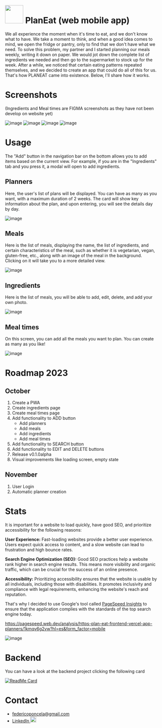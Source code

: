 # [<img width="60" src="https://github-production-user-asset-6210df.s3.amazonaws.com/86263343/271469169-80a864f7-044e-4082-82ca-c62bff430ab2.png"/>](https://plan-eat-frontend.vercel.app/planners) PlanEat (web mobile app)

We all experience the moment when it's time to eat, and we don't know what to have. We take a moment to think, and when a good idea comes to mind, we open the fridge or pantry, only to find that we don't have what we need. To solve this problem, my partner and I started planning our meals weekly, writing it down on paper. We would jot down the complete list of ingredients we needed and then go to the supermarket to stock up for the week. After a while, we noticed that certain eating patterns repeated themselves, and we decided to create an app that could do all of this for us. That's how PLANEAT came into existence. Below, I'll share how it works.

# Screenshots

(Ingredients and Meal times are FIGMA screenshots as they have not been develop on website yet)

![image](https://github.com/Fedevs/PlanEatFrontend/assets/86263343/ab28c22a-ed1e-4da2-9d2f-56d76f9bbb70) ![image](https://github.com/Fedevs/PlanEatFrontend/assets/86263343/f908b606-141a-47c7-a3ce-a2cb6f5fd5aa)
![image](https://github.com/Fedevs/PlanEatFrontend/assets/86263343/7c8911ca-bb0a-496c-a2e7-db5a8aefd28f) ![image](https://github.com/Fedevs/PlanEatFrontend/assets/86263343/b7be070c-b619-4081-9bfa-72761b6274f1)

# Usage

The "Add" button in the navigation bar on the bottom allows you to add items based on the current view. For example, if you are in the "Ingredients" tab and you press it, a modal will open to add ingredients.

## Planners

Here, the user's list of plans will be displayed. You can have as many as you want, with a maximum duration of 2 weeks. The card will show key information about the plan, and upon entering, you will see the details day by day.

![image](https://github.com/Fedevs/PlanEatFrontend/assets/86263343/8766b7f8-1149-435d-907f-99069c7adb25)

## Meals

Here is the list of meals, displaying the name, the list of ingredients, and certain characteristics of the meal, such as whether it is vegetarian, vegan, gluten-free, etc., along with an image of the meal in the background. Clicking on it will take you to a more detailed view.

![image](https://github.com/Fedevs/PlanEatFrontend/assets/86263343/11547b26-8e38-418b-bd4c-cde941b0e168)

## Ingredients

Here is the list of meals, you will be able to add, edit, delete, and add your own photo.

![image](https://github.com/Fedevs/PlanEatFrontend/assets/86263343/03d8e315-9e20-4c69-870e-5b16f351d5a8)

## Meal times

On this screen, you can add all the meals you want to plan. You can create as many as you like!

![image](https://github.com/Fedevs/PlanEatFrontend/assets/86263343/0b383e65-0ebb-4004-b72d-683f8109d48b)

# Roadmap 2023

## October

1. Create a PWA
2. Create ingredients page
3. Create meal times page
4. Add functionality to ADD button
   - Add planners
   - Add meals
   - Add ingredients
   - Add meal times
5. Add functionality to SEARCH button
6. Add functionality to EDIT and DELETE buttons
7. Release v0.1.0alpha
8. Visual improvements like loading screen, empty state

## November

1. User Login
2. Automatic planner creation

# Stats

It is important for a website to load quickly, have good SEO, and prioritize accessibility for the following reasons:

**User Experience:** Fast-loading websites provide a better user experience. Users expect quick access to content, and a slow website can lead to frustration and high bounce rates.

**Search Engine Optimization (SEO):** Good SEO practices help a website rank higher in search engine results. This means more visibility and organic traffic, which can be crucial for the success of an online presence.

**Accessibility:** Prioritizing accessibility ensures that the website is usable by all individuals, including those with disabilities. It promotes inclusivity and compliance with legal requirements, enhancing the website's reach and reputation.

That's why I decided to use Google's tool called [PageSpeed Insights](https://developers.google.com/speed/docs/insights/v5/about) to ensure that the application complies with the standards of the top search engine today.

https://pagespeed.web.dev/analysis/https-plan-eat-frontend-vercel-app-planners/1kmqv6g2vw?hl=es&form_factor=mobile

![image](https://github.com/Fedevs/PlanEatFrontend/assets/86263343/f844de67-3b51-4a0f-83d3-89bcd89a7876)

# Backend

You can have a look at the backend project clicking the following card

[![ReadMe Card](https://github-readme-stats-sigma-five.vercel.app/api/pin/?username=nadiaBatyk&repo=planEat&show_owner=true)](https://github.com/nadiaBatyk/planEat)

# Contact

- federicoponcela@gmail.com
- [LinkedIn <img src=https://user-images.githubusercontent.com/86263343/213340048-75cfd524-52a4-4ade-8fe3-5ddcb5d63de1.png width="20" height="20" alt="Linkedin logo">](https://www.linkedin.com/in/federicoponcela/?locale=en_US)
